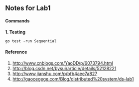 ## Notes for Lab1

#### Commands

**1. Testing**
```
go test -run Sequential
```

#### Reference
1. http://www.cnblogs.com/YaoDD/p/6073794.html
2. http://blog.csdn.net/bysui/article/details/52128221
3. http://www.jianshu.com/p/bfb4aee7a827
4. http://gaocegege.com/Blog/distributed%20system/ds-lab1

